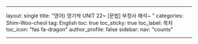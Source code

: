 ---

layout: single
title: "영어) 영기싹 UNIT 22~ [문법] 부정사 해석~ "
categories: Shim-Woo-cheol
tag: English
toc: true
toc_sticky: true
toc_label: 목차
toc_icon: "fas fa-dragon"
author_profile: false
sidebar:
    nav: "counts"

---